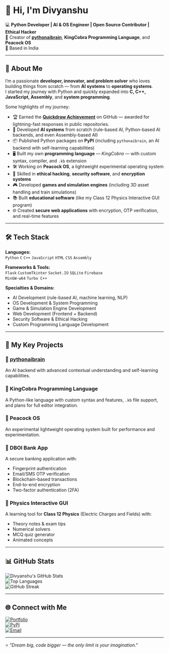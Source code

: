 # 👋 Hi, I'm Divyanshu

💻 **Python Developer | AI & OS Engineer | Open Source Contributor | Ethical Hacker**  
🚀 Creator of **[pythonaibrain](https://pypi.org/project/pythonaibrain/)**, **KingCobra Programming Language**, and **Peacock OS**  
📍 Based in India  

---

## 🚀 About Me
I’m a passionate **developer, innovator, and problem solver** who loves building things from scratch — from **AI systems** to **operating systems**.  
I started my journey with Python and quickly expanded into **C, C++, JavaScript, Assembly**, and **system programming**.  

Some highlights of my journey:
- 🏆 Earned the **[Quickdraw Achievement](https://github.com/users/DivyanshuSinha136/achievements/quickdraw)** on GitHub — awarded for lightning-fast responses in public repositories.
- 🧠 Developed **AI systems** from scratch (rule-based AI, Python-based AI backends, and even Assembly-based AI)
- 📦 Published Python packages on **PyPI** (including `pythonaibrain`, an AI backend with self-learning capabilities)
- 🖥 Built my own **programming language** — *KingCobra* — with custom syntax, compiler, and `.kb` extension
- 🛠 Working on **Peacock OS**, a lightweight experimental operating system
- 🔐 Skilled in **ethical hacking**, **security software**, and **encryption systems**
- 🎮 Developed **games and simulation engines** (including 3D asset handling and train simulations)
- 📚 Built **educational software** (like my Class 12 Physics Interactive GUI program)
- 🌐 Created **secure web applications** with encryption, OTP verification, and real-time features

---

## 🛠 Tech Stack

**Languages:**  
`Python` `C` `C++` `JavaScript` `HTML` `CSS` `Assembly`

**Frameworks & Tools:**  
`Flask` `CustomTkinter` `Socket.IO` `SQLite` `Firebase`  
`MinGW-w64` `Turbo C++`

**Specialties & Domains:**  
- AI Development (rule-based AI, machine learning, NLP)
- OS Development & System Programming
- Game & Simulation Engine Development
- Web Development (Frontend + Backend)
- Security Software & Ethical Hacking
- Custom Programming Language Development

---

## 📌 My Key Projects

### 🔹 [pythonaibrain](https://pypi.org/project/pythonaibrain/)
An AI backend with advanced contextual understanding and self-learning capabilities.

### 🔹 KingCobra Programming Language
A Python-like language with custom syntax and features, `.kb` file support, and plans for full editor integration.

### 🔹 Peacock OS
An experimental lightweight operating system built for performance and experimentation.

### 🔹 DBOI Bank App
A secure banking application with:
- Fingerprint authentication  
- Email/SMS OTP verification  
- Blockchain-based transactions  
- End-to-end encryption  
- Two-factor authentication (2FA)

### 🔹 Physics Interactive GUI
A learning tool for **Class 12 Physics** (Electric Charges and Fields) with:
- Theory notes & exam tips  
- Numerical solvers  
- MCQ quiz generator  
- Animated concepts  

---

## 📊 GitHub Stats

![Divyanshu's GitHub Stats](https://github-readme-stats.vercel.app/api?username=DivyanshuSinha136&show_icons=true&theme=radical)  
![Top Languages](https://github-readme-stats.vercel.app/api/top-langs/?username=DivyanshuSinha136&layout=compact&theme=radical)  
![GitHub Streak](https://streak-stats.demolab.com?user=DivyanshuSinha136&theme=radical)

---

## 🌐 Connect with Me

[![Portfolio](https://img.shields.io/badge/🌐%20Portfolio-Visit-blue)](https://your-portfolio-link.com)  
[![PyPI](https://img.shields.io/badge/PyPI-Profile-3776AB)](https://pypi.org/user/DivyanshuSinha/)  
[![Email](https://img.shields.io/badge/Email-divyanshu@example.com-red)](mailto:divyanshu@example.com)  

---

⭐ *"Dream big, code bigger — the only limit is your imagination."*
